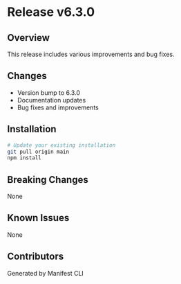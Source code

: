 # Release v6.3.0

## Overview
This release includes various improvements and bug fixes.

## Changes
- Version bump to 6.3.0
- Documentation updates
- Bug fixes and improvements

## Installation
```bash
# Update your existing installation
git pull origin main
npm install
```

## Breaking Changes
None

## Known Issues
None

## Contributors
Generated by Manifest CLI
